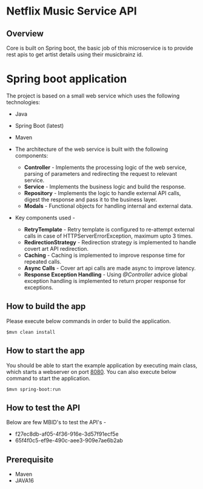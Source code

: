 # Netflix Music Service API

## Overview

Core is built on Spring boot, the basic job of this microservice is to provide rest apis to get artist details using their musicbrainz id.

# Spring boot application #

The project is based on a small web service which uses the following technologies:

* Java
* Spring Boot (latest)
* Maven

* The architecture of the web service is built with the following components:
    * **Controller** - Implements the processing logic of the web service, parsing of parameters and redirecting the request to relevant service.
    * **Service** - Implements the business logic and build the response.
    * **Repository** - Implements the logic to handle external API calls, digest the response and pass it to the business layer. 
    * **Modals** - Functional objects for handling internal and external data.

* Key components used -
  * **RetryTemplate** - Retry template is configured to re-attempt external calls in case of HTTPServerErrorException, maximum upto 3 times.
  * **RedirectionStrategy** - Redirection strategy is implemented to handle covert art API redirection.
  * **Caching** - Caching is implemented to improve response time for repeated calls.
  * **Async Calls** - Cover art api calls are made async to improve latency.
  * **Response Exception Handling** - Using _@Controller_ advice global exception handling is implemented to return proper response for exceptions.

## How to build the app

Please execute below commands in order to build the application.
```shell
$mvn clean install
```

## How to start the app

You should be able to start the example application by executing main class, which starts a webserver on port
[8080](http://localhost:8080).
You can also execute below command to start the application.

````shell
$mvn spring-boot:run
````

## How to test the API ##

Below are few MBID's to test the API's -

* f27ec8db-af05-4f36-916e-3d57f91ecf5e 
* 65f4f0c5-ef9e-490c-aee3-909e7ae6b2ab

## Prerequisite
* Maven
* JAVA16
